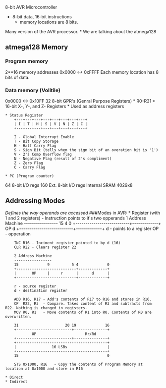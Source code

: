 
8-bit AVR Microcontroller
* 8-bit data, 16-bit instructions
    * memory locations are 8 bits.

Many version of the AVR processor.
    * We are talking about the atmega128

atmega128 Memory
----------------
### Program memory
2**16 memory addresses 0x0000 <-> 0xFFFF
Each memory location has 8 bits of data.

### Data memory (Volitile)
0x0000 <-> 0x10FF
32 8-bit GPR's (Genral Purpose Registers)
    * R0-R31
    * 16-bit X-, Y-, and Z- Registers
        * Used as address registers

    * Status Register
        +---+---+---+---+---+---+---+---+
        | I | T | H | S | V | N | Z | C |
        +---+---+---+---+---+---+---+---+

        I - Global Interrupt Enable
        T - Bit Copy Storage
        H - Half Carry Flag
        S - Sign Bit (tells when the sign bit of an overation bit is '1')
        V - 2's Comp Overflow flag
        N - Negative Flag (result of 2's compliment)
        Z - Zero Flag
        C - Carry Flag

    * PC (Program counter)
64 8-bit I/O regs
160 Ext. 8-bit I/O regs
Internal SRAM 4029x8

Addressing Modes
----------------
_Defines the way operands are accessed_
###Modes in AVR:
    * Register (with 1 and 2 registers)
        - Instruction points to it's two opperands
        1 Address Machine
        -----------------
        15                          4             0
        +---------------------------+-------------+
                OP                          d
        +---------------------------+-------------+
        d  - points to a register
        OP - opperation

        INC R16 - Inciment register pointed to by d (16)
        CLR R22 - Clears register 22

        2 Address Machine
        -----------------
        15             9          5 4             0
        +---------------------------+-------------+
        |       OP     |     r      |      d      |
        +---------------------------+-------------+

        r - source register
        d - destination register

        ADD R16, R17 - Add's contents of R17 to R16 and stores in R16.
        CP  R22, R3  - Compare. Takes content of R3 and subtracts from R22. Nothing is changed in registers.
        MOV R0, R1   - Move contents of R1 into R0. Contents of R0 are overwritten.

        31                     20 19             16
        +-------------------------+---------------+
                OP                      Rr/Rd
        +-------------------------+---------------+
        +-----------------------------------------+
        |                16 LSBs                  |
        +-----------------------------------------+
        15                                        0

        STS 0x1000, R16   - Copy the contents of Program Memory at location at 0x1000 and store in R16

    * Direct
    * Indirect
